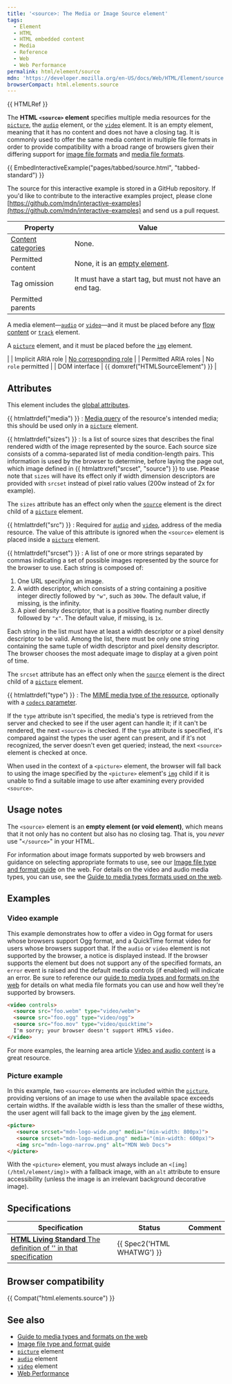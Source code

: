 ```yaml
---
title: '<source>: The Media or Image Source element'
tags:
  - Element
  - HTML
  - HTML embedded content
  - Media
  - Reference
  - Web
  - Web Performance
permalink: html/element/source
mdn: 'https://developer.mozilla.org/en-US/docs/Web/HTML/Element/source'
browserCompact: html.elements.source
---
```

{{ HTMLRef }}

The **HTML `<source>` element** specifies multiple media resources for the [`picture`](/html/element/picture/), the [`audio`](/html/element/audio/) element, or the [`video`](/html/element/video/) element. It is an empty element, meaning that it has no content and does not have a closing tag. It is commonly used to offer the same media content in multiple file formats in order to provide compatibility with a broad range of browsers given their differing support for [image file formats](/media/formats/image_types) and [media file formats](/media/formats).

{{ EmbedInteractiveExample("pages/tabbed/source.html", "tabbed-standard") }}

The source for this interactive example is stored in a GitHub repository. If you'd like to contribute to the interactive examples project, please clone [https://github.com/mdn/interactive-examples](https://github.com/mdn/interactive-examples) and send us a pull request.

| Property | Value |
| --- | --- |
| [Content categories](/html/content_categories) | None. |
| Permitted content | None, it is an [empty element](/glossary/empty_element/). |
| Tag omission | It must have a start tag, but must not have an end tag. |
| Permitted parents | 
A media element—[`audio`](/html/element/audio/) or [`video`](/html/element/video/)—and it must be placed before any [flow content](/html/content_categories#flow_content) or [`track`](/html/element/track/) element.

A [`picture`](/html/element/picture/) element, and it must be placed before the [`img`](/html/element/img/) element.

 |
| Implicit ARIA role | [No corresponding role](https://www.w3.org/TR/html-aria/#dfn-no-corresponding-role) |
| Permitted ARIA roles | No `role` permitted |
| DOM interface | {{ domxref("HTMLSourceElement") }} |

## Attributes

This element includes the [global attributes](/html/global_attributes).

{{ htmlattrdef("media") }}
: [Media query](/css/media_queries) of the resource's intended media; this should be used only in a [`picture`](/html/element/picture/) element.

{{ htmlattrdef("sizes") }}
: Is a list of source sizes that describes the final rendered width of the image represented by the source. Each source size consists of a comma-separated list of media condition-length pairs. This information is used by the browser to determine, before laying the page out, which image defined in {{ htmlattrxref("srcset", "source") }} to use. Please note that `sizes` will have its effect only if width dimension descriptors are provided with `srcset` instead of pixel ratio values (200w instead of 2x for example).

The `sizes` attribute has an effect only when the [`source`](/html/element/source/) element is the direct child of a [`picture`](/html/element/picture/) element.

{{ htmlattrdef("src") }}
: Required for [`audio`](/html/element/audio/) and [`video`](/html/element/video/), address of the media resource. The value of this attribute is ignored when the `<source>` element is placed inside a [`picture`](/html/element/picture/) element.

{{ htmlattrdef("srcset") }}
: A list of one or more strings separated by commas indicating a set of possible images represented by the source for the browser to use. Each string is composed of:

1.  One URL specifying an image.
2.  A width descriptor, which consists of a string containing a positive integer directly followed by `"w"`, such as `300w`. The default value, if missing, is the infinity.
3.  A pixel density descriptor, that is a positive floating number directly followed by `"x"`. The default value, if missing, is `1x`.

Each string in the list must have at least a width descriptor or a pixel density descriptor to be valid. Among the list, there must be only one string containing the same tuple of width descriptor and pixel density descriptor. The browser chooses the most adequate image to display at a given point of time.

The `srcset` attribute has an effect only when the [`source`](/html/element/source/) element is the direct child of a [`picture`](/html/element/picture/) element.

{{ htmlattrdef("type") }}
: The [MIME media type of the resource](/media/formats/image_types), optionally with a [`codecs` parameter](/media/formats/codecs_parameter).

If the `type` attribute isn't specified, the media's type is retrieved from the server and checked to see if the user agent can handle it; if it can't be rendered, the next `<source>` is checked. If the `type` attribute is specified, it's compared against the types the user agent can present, and if it's not recognized, the server doesn't even get queried; instead, the next `<source>` element is checked at once.

When used in the context of a `<picture>` element, the browser will fall back to using the image specified by the `<picture>` element's [`img`](/html/element/img/) child if it is unable to find a suitable image to use after examining every provided `<source>`.

## Usage notes

The `<source>` element is an **empty element (or void element)**, which means that it not only has no content but also has no closing tag. That is, you _never_ use "`</source>`" in your HTML.

For information about image formats supported by web browsers and guidance on selecting appropriate formats to use, see our [Image file type and format guide](/media/formats/image_types) on the web. For details on the video and audio media types, you can use, see the [Guide to media types formats used on the web](/media/formats).

## Examples

### Video example

This example demonstrates how to offer a video in Ogg format for users whose browsers support Ogg format, and a QuickTime format video for users whose browsers support that. If the `audio` or `video` element is not supported by the browser, a notice is displayed instead. If the browser supports the element but does not support any of the specified formats, an `error` event is raised and the default media controls (if enabled) will indicate an error. Be sure to reference our [guide to media types and formats on the web](/media/formats) for details on what media file formats you can use and how well they're supported by browsers.

```html
<video controls>
  <source src="foo.webm" type="video/webm">
  <source src="foo.ogg" type="video/ogg">
  <source src="foo.mov" type="video/quicktime">
  I'm sorry; your browser doesn't support HTML5 video.
</video>

```

For more examples, the learning area article [Video and audio content](/en-US/docs/Learn/HTML/Multimedia_and_embedding/Video_and_audio_content) is a great resource.

### Picture example

In this example, two `<source>` elements are included within the [`picture`](/html/element/picture/), providing versions of an image to use when the available space exceeds certain widths. If the available width is less than the smaller of these widths, the user agent will fall back to the image given by the [`img`](/html/element/img/) element.

```html
<picture>
   <source srcset="mdn-logo-wide.png" media="(min-width: 800px)">
   <source srcset="mdn-logo-medium.png" media="(min-width: 600px)">
   <img src="mdn-logo-narrow.png" alt="MDN Web Docs">
</picture>

```

With the `<picture>` element, you must always include an `<[img](/html/element/img)>` with a fallback image, with an `alt` attribute to ensure accessibility (unless the image is an irrelevant background decorative image).

## Specifications

| Specification | Status | Comment |
| --- | --- | --- |
| [**HTML Living Standard** The definition of '<source>' in that specification](https://html.spec.whatwg.org/multipage/embedded-content.html#the-source-element) | {{ Spec2('HTML WHATWG') }} |  |

## Browser compatibility

{{ Compat("html.elements.source") }}

## See also

-   [Guide to media types and formats on the web](/media/formats)
-   [Image file type and format guide](/media/formats/image_types)
-   [`picture`](/html/element/picture/) element
-   [`audio`](/html/element/audio/) element
-   [`video`](/html/element/video/) element
-   [Web Performance](/en-US/docs/Learn/Performance)